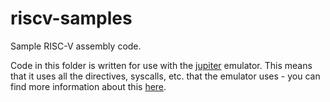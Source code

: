 # riscv-samples

Sample RISC-V assembly code.

Code in this folder is written for use with the [jupiter](https://github.com/andrescv/Jupiter) emulator. This means
that it uses all the directives, syscalls, etc. that the emulator uses - you can find more information about this
[here](https://jupitersim.gitbook.io/jupiter/assembler/ecalls).
